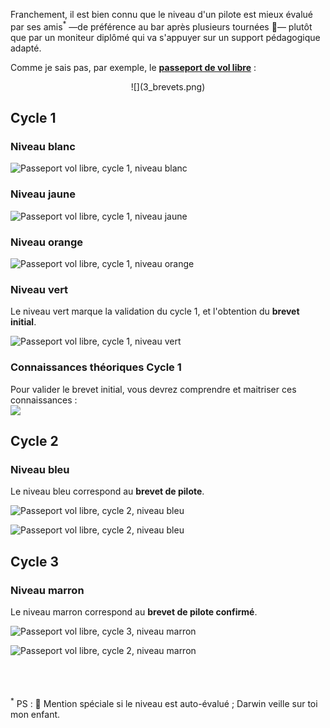 <!--
S96V
Le niveau du pilote est évalué :
-->

Franchement, il est bien connu que le niveau d'un pilote est mieux évalué par ses amis<sup>*</sup> —de préférence au bar après plusieurs tournées 🍻— plutôt que par un moniteur diplômé qui va s'appuyer sur un support pédagogique adapté.  

Comme je sais pas, par exemple, le **[passeport de vol libre](https://efvl.ffvl.fr/mesurer_progression)** : 

<center>![](3_brevets.png)</center>

## Cycle 1

[comment]: # (fichiers via https://efvl.ffvl.fr/sites/efvl.fr/files/22-23%20niveau-marron.png )

### Niveau blanc

![Passeport vol libre, cycle 1, niveau blanc](06-07%20niveau-blanc.png)

### Niveau jaune

![Passeport vol libre, cycle 1, niveau jaune](08-09%20niveau-jaune.png)

### Niveau orange

![Passeport vol libre, cycle 1, niveau orange](10-11%20niveau-orange.png)

### Niveau vert

Le niveau vert marque la validation du cycle 1, et l'obtention du **brevet initial**.

![Passeport vol libre, cycle 1, niveau vert](12-13%20niveau-vert.png)

### Connaissances théoriques Cycle 1

Pour valider le brevet initial, vous devrez comprendre et maitriser ces connaissances :  
![](connaissance-theorique-cycle-1.jpeg)


## Cycle 2

### Niveau bleu

Le niveau bleu correspond au **brevet de pilote**.

![Passeport vol libre, cycle 2, niveau bleu](14-15%20niveau-bleu.png)

![Passeport vol libre, cycle 2, niveau bleu](16-17%20niveau-bleu.png)



## Cycle 3

### Niveau marron

Le niveau marron correspond au **brevet de pilote confirmé**.

![Passeport vol libre, cycle 3, niveau marron](20-21%20niveau-marron.png)

![Passeport vol libre, cycle 2, niveau marron](22-23%20niveau-marron.png)


<br><br><br>
<sup>*</sup> PS : 🏅 Mention spéciale si le niveau est auto-évalué ; Darwin veille sur toi mon enfant.

